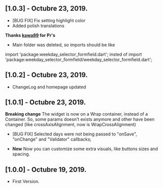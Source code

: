 ## [1.0.3] - Octubre 23, 2019.
* [BUG FIX] Fix setting highlight color
* Added polish translations

**Thanks [kawa89](https://github.com/kawa89) for Pr's**

* Main folder was deleted, so imports should be like 

import 'package:weekday_selector_formfield.dart';
insted of
import 'package:weekday_selector_formfield/weekday_selector_formfield.dart';

## [1.0.2] - Octubre 23, 2019.

* ChangeLog and homepage updated

## [1.0.1] - Octubre 23, 2019.

**Breaking change** The widget is now on a Wrap container, instead of a Container. So, some params doesn't exists anymore and other have been changed (like crossAxisAlignment, now is WrapCrossAlignment)

* [BUG FIX] Selected days were not being passed to "onSave", "onChange" and "Validator" callbacks;

* **New** Now you can customize some extra visuals, like buttons sizes and spacing.

## [1.0.0] - Octubre 19, 2019.

* First Version.